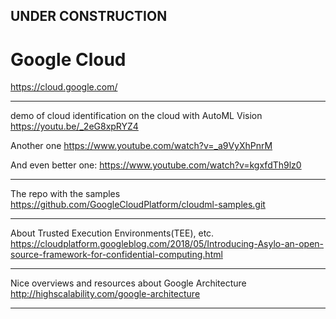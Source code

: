 ## UNDER CONSTRUCTION

# Google Cloud


https://cloud.google.com/

---

demo of cloud identification on the cloud with AutoML Vision
https://youtu.be/_2eG8xpRYZ4

Another one
https://www.youtube.com/watch?v=_a9VyXhPnrM

And even better one:
https://www.youtube.com/watch?v=kgxfdTh9lz0

---

The repo with the samples
https://github.com/GoogleCloudPlatform/cloudml-samples.git




---

About Trusted Execution Environments(TEE), etc.
https://cloudplatform.googleblog.com/2018/05/Introducing-Asylo-an-open-source-framework-for-confidential-computing.html

---

Nice overviews and resources about Google Architecture
http://highscalability.com/google-architecture

---